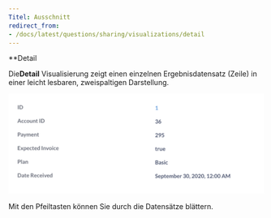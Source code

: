 ```yaml
---
Titel: Ausschnitt
redirect_from:
- /docs/latest/questions/sharing/visualizations/detail
---
```



**Detail


Die**Detail** Visualisierung zeigt einen einzelnen Ergebnisdatensatz (Zeile) in einer leicht lesbaren, zweispaltigen Darstellung.


![Detail eines Datensatzes in der Kontotabelle](../images/detail.png)


Mit den Pfeiltasten können Sie durch die Datensätze blättern.

